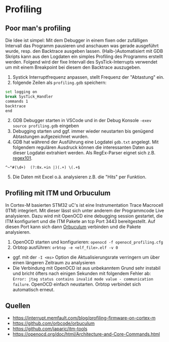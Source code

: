 # Profiling

## Poor man's profiling

Die Idee ist simpel: Mit dem Debugger in einem fixen oder zufälligen Intervall das Programm pausieren und anschauen was gerade ausgeführt wurde, resp. den Backtrace ausgeben lassen. (Halb-)Automatisiert mit GDB Skripts kann aus den Logdaten ein simples Profiling des Programms erstellt werden. Folgend wird der fixe Intervall des SysTick-Interrupts verwendet um mit einem Breakpoint bei diesem den Backtrace auszugeben.

1. Systick Interruptfrequenz anpassen, stellt Frequenz der "Abtastung" ein.
1. folgende Zeilen als `profiling.gdb` speichern:
```bash
set logging on
break SysTick_Handler
commands 1
backtrace
end
```
2. GDB Debugger starten in VSCode und in der Debug Konsole `-exev source profiling.gdb` eingeben
3. Debugging starten und ggf. immer wieder neustarten bis genügend Abtastungen aufgezeichnet wurden.
4. GDB hat während der Ausführung eine Logdatei `gdb.txt` angelegt. Mit folgendem regulären Ausdruck können die interessanten Daten aus dieser Logdatei extrahiert werden. Als RegEx-Parser eignet sich z.B. [regex101](https://www.regex101.com).
```regex
^~"#(\d+)  (?:0x.+in |)(.+) \(.+$
```
5. Die Daten mit Excel o.ä. analysieren z.B. die "Hits" per Funktion.


## Profiling mit ITM und Orbuculum

In Cortex-M basierten STM32 uC's ist eine Instrumentation Trace Macrocell (ITM) integriert. Mit dieser lässt sich unter anderem der Programmcode Live analysieren. Dazu wird mit OpenOCD eine debugging session gestartet, die ITM konfiguriert und die ITM Pakete an tcp Port 3443 bereitgestellt. Auf diesen Port kann sich dann [Orbuculum](https://github.com/orbcode/orbuculum) verbinden und die Pakete analysieren.

1. OpenOCD starten und konfigurieren: `openocd -f openocd_profiling.cfg`
2. Orbtop ausführen: `orbtop -e <elf_file>.elf -v 0`
- ggf. mit der `-I <ms>` Option die Aktualisierungsrate verringern um über einen längeren Zeitraum zu analysieren
- Die Verbindung mit OpenOCD ist aus unbekanntem Grund sehr instabil und bricht öfters nach einigen Sekunden mit folgendem Fehler ab: `Error: jtag status contains invalid mode value - communication failure`. OpenOCD einfach neustarten. Orbtop verbindet sich automatisch erneut.

## Quellen
- https://interrupt.memfault.com/blog/profiling-firmware-on-cortex-m
- https://github.com/orbcode/orbuculum
- https://github.com/japaric/itm-tools
- https://openocd.org/doc/html/Architecture-and-Core-Commands.html
